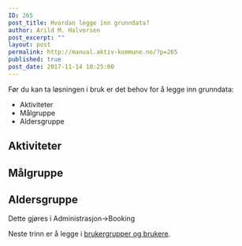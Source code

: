 ```yaml
---
ID: 265
post_title: Hvordan legge inn grunndata?
author: Arild M. Halvorsen
post_excerpt: ""
layout: post
permalink: http://manual.aktiv-kommune.no/?p=265
published: true
post_date: 2017-11-14 10:25:00
---
```

Før du kan ta løsningen i bruk er det behov for å legge inn grunndata:

- Aktiviteter
- Målgruppe
- Aldersgruppe

## Aktiviteter

## Målgruppe

## Aldersgruppe


Dette gjøres i Administrasjon->Booking

Neste trinn er å legge i [brukergrupper og brukere](#).